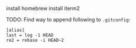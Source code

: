 install homebrew
install iterm2

TODO:
Find way to append following to `.gitconfig`:
```
[alias]
last = log -1 HEAD
re2 = rebase -i HEAD~2
```
